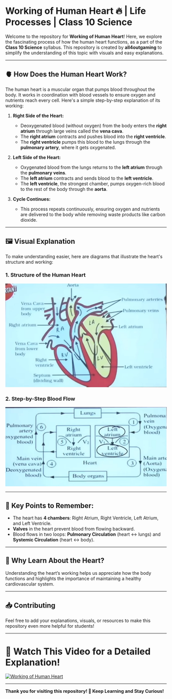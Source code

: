 # Working of Human Heart 🔥 | Life Processes | Class 10 Science

Welcome to the repository for **Working of Human Heart**! Here, we explore the fascinating process of how the human heart functions, as a part of the **Class 10 Science** syllabus. This repository is created by **all4outgaming** to simplify the understanding of this topic with visuals and easy explanations. 

---

## 🫀 **How Does the Human Heart Work?**

The human heart is a muscular organ that pumps blood throughout the body. It works in coordination with blood vessels to ensure oxygen and nutrients reach every cell. Here's a simple step-by-step explanation of its working:

1. **Right Side of the Heart:**
   - Deoxygenated blood (without oxygen) from the body enters the **right atrium** through large veins called the **vena cava**.
   - The **right atrium** contracts and pushes blood into the **right ventricle**.
   - The **right ventricle** pumps this blood to the lungs through the **pulmonary artery**, where it gets oxygenated.

2. **Left Side of the Heart:**
   - Oxygenated blood from the lungs returns to the **left atrium** through the **pulmonary veins**.
   - The **left atrium** contracts and sends blood to the **left ventricle**.
   - The **left ventricle**, the strongest chamber, pumps oxygen-rich blood to the rest of the body through the **aorta**.

3. **Cycle Continues:**
   - This process repeats continuously, ensuring oxygen and nutrients are delivered to the body while removing waste products like carbon dioxide.

---

## 🖼️ **Visual Explanation**

To make understanding easier, here are diagrams that illustrate the heart's structure and working:

### 1. **Structure of the Human Heart**
![Human Heart Diagram](image/Working%20Of%20Human%20Heart%20Image.png)  

### 2. **Step-by-Step Blood Flow**
![Blood Flow](image/Working%20Of%20Human%20Heart%20Image2.png)  

---

## 🔎 **Key Points to Remember:**
- The heart has **4 chambers**: Right Atrium, Right Ventricle, Left Atrium, and Left Ventricle.
- **Valves** in the heart prevent blood from flowing backward.
- Blood flows in two loops: **Pulmonary Circulation** (heart ↔ lungs) and **Systemic Circulation** (heart ↔ body).

---

## 📌 **Why Learn About the Heart?**
Understanding the heart’s working helps us appreciate how the body functions and highlights the importance of maintaining a healthy cardiovascular system.

---

## 📥 **Contributing**
Feel free to add your explanations, visuals, or resources to make this repository even more helpful for students!

---

# 🎥 **Watch This Video for a Detailed Explanation!**  
[![Working of Human Heart](https://img.youtube.com/vi/2Ore5jKedrU/0.jpg)](https://youtu.be/2Ore5jKedrU?si=dEsU8OrJDEr6yUFi)  

---

**Thank you for visiting this repository! 💓 Keep Learning and Stay Curious!**
